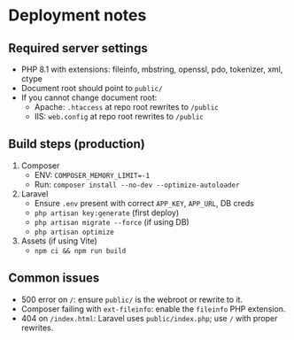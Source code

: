 # Deployment notes

## Required server settings
- PHP 8.1 with extensions: fileinfo, mbstring, openssl, pdo, tokenizer, xml, ctype
- Document root should point to `public/`
- If you cannot change document root:
  - Apache: `.htaccess` at repo root rewrites to `/public`
  - IIS: `web.config` at repo root rewrites to `/public`

## Build steps (production)
1. Composer
   - ENV: `COMPOSER_MEMORY_LIMIT=-1`
   - Run: `composer install --no-dev --optimize-autoloader`
2. Laravel
   - Ensure `.env` present with correct `APP_KEY`, `APP_URL`, DB creds
   - `php artisan key:generate` (first deploy)
   - `php artisan migrate --force` (if using DB)
   - `php artisan optimize`
3. Assets (if using Vite)
   - `npm ci && npm run build`

## Common issues
- 500 error on `/`: ensure `public/` is the webroot or rewrite to it.
- Composer failing with `ext-fileinfo`: enable the `fileinfo` PHP extension.
- 404 on `/index.html`: Laravel uses `public/index.php`; use `/` with proper rewrites.